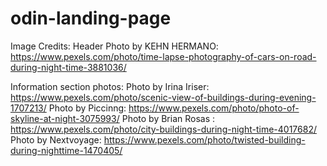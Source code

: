 # odin-landing-page



Image Credits:
Header Photo by KEHN HERMANO: https://www.pexels.com/photo/time-lapse-photography-of-cars-on-road-during-night-time-3881036/

Information section photos:
Photo by Irina Iriser: https://www.pexels.com/photo/scenic-view-of-buildings-during-evening-1707213/
Photo by Piccinng: https://www.pexels.com/photo/photo-of-skyline-at-night-3075993/
Photo by Brian Rosas : https://www.pexels.com/photo/city-buildings-during-night-time-4017682/
Photo by Nextvoyage: https://www.pexels.com/photo/twisted-building-during-nighttime-1470405/
